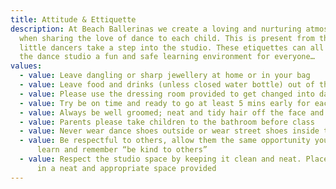 ```yaml
---
title: Attitude & Ettiquette
description: At Beach Ballerinas we create a loving and nurturing atmosphere
  when sharing the love of dance to each child. This is present from the moment
  little dancers take a step into the studio. These etiquettes can all help make
  the dance studio a fun and safe learning environment for everyone…
values:
  - value: Leave dangling or sharp jewellery at home or in your bag
  - value: Leave food and drinks (unless closed water bottle) out of the dance studio
  - value: Please use the dressing room provided to get changed into dance clothes
  - value: Try be on time and ready to go at least 5 mins early for each lesson.
  - value: Always be well groomed; neat and tidy hair off the face and clean uniform
  - value: Parents please take children to the bathroom before class
  - value: Never wear dance shoes outside or wear street shoes inside the studio
  - value: Be respectful to others, allow them the same opportunity you have to
      learn and remember “be kind to others”
  - value: Respect the studio space by keeping it clean and neat. Place your things
      in a neat and appropriate space provided
---
```

